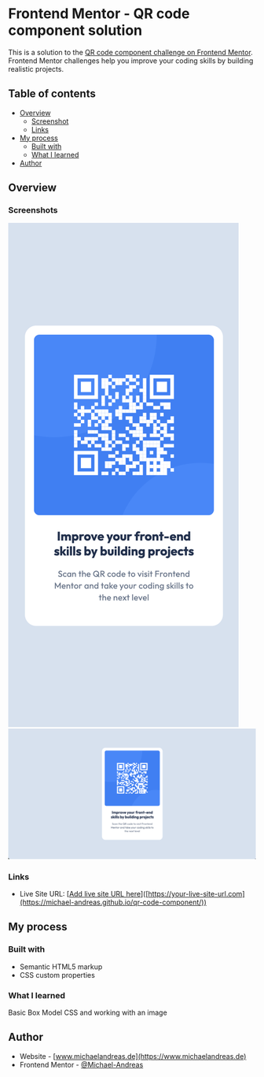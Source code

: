 # Frontend Mentor - QR code component solution

This is a solution to the [QR code component challenge on Frontend Mentor](https://www.frontendmentor.io/challenges/qr-code-component-iux_sIO_H). Frontend Mentor challenges help you improve your coding skills by building realistic projects.

## Table of contents

- [Overview](#overview)
  - [Screenshot](#screenshot)
  - [Links](#links)
- [My process](#my-process)
  - [Built with](#built-with)
  - [What I learned](#what-i-learned)
- [Author](#author)

## Overview

### Screenshots

![](./images/Screenshot%20Mobile.png)
![](./images/Screenshot%20Desktop.png)

### Links

- Live Site URL: [[Add live site URL here](https://michael-andreas.github.io/qr-code-component/)]([https://your-live-site-url.com](https://michael-andreas.github.io/qr-code-component/))

## My process

### Built with

- Semantic HTML5 markup
- CSS custom properties

### What I learned

Basic Box Model CSS and working with an image

## Author

- Website - [www.michaelandreas.de](https://www.michaelandreas.de)
- Frontend Mentor - [@Michael-Andreas](https://www.frontendmentor.io/profile/yourusername)
